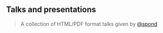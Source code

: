 ## Talks and presentations

> A collection of HTML/PDF format talks given by [@spond](https://github.com/spond)

